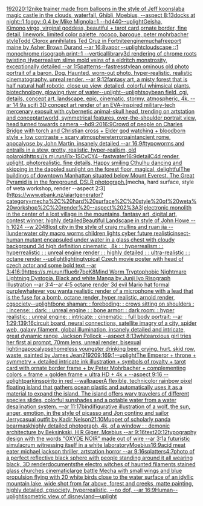 [1920](https://www.ebank.nz/aiartgenerator?category=1920)[20:12](https://www.ebank.nz/aiartgenerator?category=20%3A12)[nike trainer made from balloons in the style of Jeff koons](https://www.ebank.nz/aiartgenerator?category=nike%20trainer%20made%20from%20balloons%20in%20the%20style%20of%20Jeff%20koons)[lab](https://www.ebank.nz/aiartgenerator?category=lab)[a magic castle in the clouds, waterfall, Ghibli, Moebius, --aspect 8:13](https://www.ebank.nz/aiartgenerator?category=a%20magic%20castle%20in%20the%20clouds%2C%20waterfall%2C%20Ghibli%2C%20Moebius%2C%20--aspect%208%3A13)[docks at night::1 foggy::0.4 by Mike Mignola::1 --hd](https://www.ebank.nz/aiartgenerator?category=docks%20at%20night%3A%3A1%20foggy%3A%3A0.4%20by%20Mike%20Mignola%3A%3A1%20--hd)[440](https://www.ebank.nz/aiartgenerator?category=440)[--uplight](https://www.ebank.nz/aiartgenerator?category=--uplight)[Geisha, Kimono,virgo, virginal goddess, beautiful + tarot card,ornate border, fine detail, linework, limited color palette, rococo, baroque, peter mohrbacher style](https://www.ebank.nz/aiartgenerator?category=Geisha%2C%20Kimono%2Cvirgo%2C%20virginal%20goddess%2C%20beautiful%20%2B%20tarot%20card%2Cornate%20border%2C%20fine%20detail%2C%20linework%2C%20limited%20color%20palette%2C%20rococo%2C%20baroque%2C%20peter%20mohrbacher%20style)[Todd Clorox annihilates Ted Cruz in Fortnite](https://www.ebank.nz/aiartgenerator?category=Todd%20Clorox%20annihilates%20Ted%20Cruz%20in%20Fortnite)[engine](https://www.ebank.nz/aiartgenerator?category=engine)[mucha](https://www.ebank.nz/aiartgenerator?category=mucha)[freeport maine by Asher Brown Durand --ar 16:8](https://www.ebank.nz/aiartgenerator?category=freeport%20maine%20by%20Asher%20Brown%20Durand%20--ar%2016%3A8)[vapor,](https://www.ebank.nz/aiartgenerator?category=vapor%2C)[--uplight](https://www.ebank.nz/aiartgenerator?category=--uplight)[cloudscape ::1 monochrome risograph print::1 --vertical](https://www.ebank.nz/aiartgenerator?category=cloudscape%20%3A%3A1%20monochrome%20risograph%20print%3A%3A1%20--vertical)[library](https://www.ebank.nz/aiartgenerator?category=library)[3d rendering of chrome roots twisting Hyperrealism slime mold veins of a eldritch monstrosity, exceptionally detailed --ar 1:5](https://www.ebank.nz/aiartgenerator?category=3d%20rendering%20of%20chrome%20roots%20twisting%20Hyperrealism%20slime%20mold%20veins%20of%20a%20eldritch%20monstrosity%2C%20exceptionally%20detailed%20--ar%201%3A5)[patterns](https://www.ebank.nz/aiartgenerator?category=patterns)[--fast](https://www.ebank.nz/aiartgenerator?category=--fast)[res](https://www.ebank.nz/aiartgenerator?category=res)[style](https://www.ebank.nz/aiartgenerator?category=style)[an ominous old photo portrait of a baron. Dog. Haunted. worn-out photo. hyper-realistic. realistic cinematography. unreal render. --ar 9:12](https://www.ebank.nz/aiartgenerator?category=an%20ominous%20old%20photo%20portrait%20of%20a%20baron.%20Dog.%20Haunted.%20worn-out%20photo.%20hyper-realistic.%20realistic%20cinematography.%20unreal%20render.%20--ar%209%3A12)[fantasy art, a misty forest that is half natural half robotic, close up view, detailed, colorful whimsical plants, biotechnology, glowing river of water](https://www.ebank.nz/aiartgenerator?category=fantasy%20art%2C%20a%20misty%20forest%20that%20is%20half%20natural%20half%20robotic%2C%20close%20up%20view%2C%20detailed%2C%20colorful%20whimsical%20plants%2C%20biotechnology%2C%20glowing%20river%20of%20water)[--uplight](https://www.ebank.nz/aiartgenerator?category=--uplight)[--uplight](https://www.ebank.nz/aiartgenerator?category=--uplight)[soybean field, cgi, details, concept art, landscape, epic, cinematic, stormy, atmospheric, 4k, --ar 14:9](https://www.ebank.nz/aiartgenerator?category=soybean%20field%2C%20cgi%2C%20details%2C%20concept%20art%2C%20landscape%2C%20epic%2C%20cinematic%2C%20stormy%2C%20atmospheric%2C%204k%2C%20--ar%2014%3A9)[](https://www.ebank.nz/aiartgenerator?category=)[a scifi 3D concept art render of an EVA-inspired military-tech mercenary exosuit with cybernetic animal-skull head, trending on artstation and conceptartworld, symmetrical features, over-the-shoulder portrait view, head turned towards camera --hd](https://www.ebank.nz/aiartgenerator?category=a%20scifi%203D%20concept%20art%20render%20of%20an%20EVA-inspired%20military-tech%20mercenary%20exosuit%20with%20cybernetic%20animal-skull%20head%2C%20trending%20on%20artstation%20and%20conceptartworld%2C%20symmetrical%20features%2C%20over-the-shoulder%20portrait%20view%2C%20head%20turned%20towards%20camera%20--hd)[9:20](https://www.ebank.nz/aiartgenerator?category=9%3A20)[16:9](https://www.ebank.nz/aiartgenerator?category=16%3A9)[Crowd of people on Charles Bridge with torch and Christian cross + Elder god watching + bloodborn style + low contraste + scary atmosphere](https://www.ebank.nz/aiartgenerator?category=Crowd%20of%20people%20on%20Charles%20Bridge%20with%20torch%20and%20Christian%20cross%20%2B%20Elder%20god%20watching%20%2B%20bloodborn%20style%20%2B%20low%20contraste%20%2B%20scary%20atmosphere)[terror](https://www.ebank.nz/aiartgenerator?category=terror)[paint](https://www.ebank.nz/aiartgenerator?category=paint)[ancient rome, apocalypse by John Martin, insanely detailed --ar 16:9](https://www.ebank.nz/aiartgenerator?category=ancient%20rome%2C%20apocalypse%20by%20John%20Martin%2C%20insanely%20detailed%20--ar%2016%3A9)[#typo](https://www.ebank.nz/aiartgenerator?category=%23typo)[worms and entrails in a stew, grotty, realistic, hyper-realism, old polaroid](https://www.ebank.nz/aiartgenerator?category=worms%20and%20entrails%20in%20a%20stew%2C%20grotty%2C%20realistic%2C%20hyper-realism%2C%20old%20polaroid)[<https://s.mj.run/i1x-1SCvCY4>](https://www.ebank.nz/aiartgenerator?category=%3Chttps%3A//s.mj.run/i1x-1SCvCY4%3E)[--fast](https://www.ebank.nz/aiartgenerator?category=--fast)[water](https://www.ebank.nz/aiartgenerator?category=water)[16:9](https://www.ebank.nz/aiartgenerator?category=16%3A9)[detail](https://www.ebank.nz/aiartgenerator?category=detail)[C4d render, uplight, photorealistic, fine details, Happy smiling Cthulhu dancing and skipping in the dappled sunlight on the forest floor, magical, delightful](https://www.ebank.nz/aiartgenerator?category=C4d%20render%2C%20uplight%2C%20photorealistic%2C%20fine%20details%2C%20Happy%20smiling%20Cthulhu%20dancing%20and%20skipping%20in%20the%20dappled%20sunlight%20on%20the%20forest%20floor%2C%20magical%2C%20delightful)[The buildings of downtown Manhattan situated below Mount Everest. The Great Pyramid is in the foreground. DSLR photograph.](https://www.ebank.nz/aiartgenerator?category=The%20buildings%20of%20downtown%20Manhattan%20situated%20below%20Mount%20Everest.%20The%20Great%20Pyramid%20is%20in%20the%20foreground.%20DSLR%20photograph.)[mecha, hard surface, style of weta workshop, render --aspect 2:3](https://www.ebank.nz/aiartgenerator?category=mecha%2C%20hard%20surface%2C%20style%20of%20weta%20workshop%2C%20render%20--aspect%202%3A3)[electronic monolith in the center of a lost village in the mountains, fantasy art, digital art, contest winner, highly detailed](https://www.ebank.nz/aiartgenerator?category=electronic%20monolith%20in%20the%20center%20of%20a%20lost%20village%20in%20the%20mountains%2C%20fantasy%20art%2C%20digital%20art%2C%20contest%20winner%2C%20highly%20detailed)[Beautiful Landscape in style of John Howe --h 1024 --w 2048](https://www.ebank.nz/aiartgenerator?category=Beautiful%20Landscape%20in%20style%20of%20John%20Howe%20--h%201024%20--w%202048)[lost city in the style of craig mullins and ruan jia --ll](https://www.ebank.nz/aiartgenerator?category=lost%20city%20in%20the%20style%20of%20craig%20mullins%20and%20ruan%20jia%20--ll)[underwater city macro worms children lights cyber future realistic](https://www.ebank.nz/aiartgenerator?category=underwater%20city%20macro%20worms%20children%20lights%20cyber%20future%20realistic)[insect-human mutant encapsuled under water in a glass chest with cloudy background 3d high definition cinematic , 8k : : hyperrealism : : hyperrealistic : : unreal engine render : : highly detailed : : ultra-realistic : : octane render --uplight](https://www.ebank.nz/aiartgenerator?category=insect-human%20mutant%20encapsuled%20under%20water%20in%20a%20glass%20chest%20with%20cloudy%20background%203d%20high%20definition%20cinematic%20%2C%208k%20%3A%20%3A%20hyperrealism%20%3A%20%3A%20hyperrealistic%20%3A%20%3A%20unreal%20engine%20render%20%3A%20%3A%20highly%20detailed%20%3A%20%3A%20ultra-realistic%20%3A%20%3A%20octane%20render%20--uplight)[lighting](https://www.ebank.nz/aiartgenerator?category=lighting)[typical Czech movie poster with head of czech actor and some bold text --ar 3:4](https://www.ebank.nz/aiartgenerator?category=typical%20Czech%20movie%20poster%20with%20head%20of%20czech%20actor%20and%20some%20bold%20text%20--ar%203%3A4)[16:9](https://www.ebank.nz/aiartgenerator?category=16%3A9)[<https://s.mj.run/fIue6r7beK8>](https://www.ebank.nz/aiartgenerator?category=%3Chttps%3A//s.mj.run/fIue6r7beK8%3E)[Mind Worm Tryptophobic Nightmare Lightning Dystopia, Black and white Manga by Junji Iyo Risograph  Illustration --ar 3:4](https://www.ebank.nz/aiartgenerator?category=Mind%20Worm%20Tryptophobic%20Nightmare%20Lightning%20Dystopia%2C%20Black%20and%20white%20Manga%20by%20Junji%20Iyo%20Risograph%20%20Illustration%20--ar%203%3A4)[--ar 4:5 octane render 3d evil Mario hat formal purple](https://www.ebank.nz/aiartgenerator?category=--ar%204%3A5%20octane%20render%203d%20evil%20Mario%20hat%20formal%20purple)[whatever you want](https://www.ebank.nz/aiartgenerator?category=whatever%20you%20want)[a realistic render of a microphone with a lead that is the fuse for a bomb, octane render, hyper realistic, arnold render, cgsociety](https://www.ebank.nz/aiartgenerator?category=a%20realistic%20render%20of%20a%20microphone%20with%20a%20lead%20that%20is%20the%20fuse%20for%20a%20bomb%2C%20octane%20render%2C%20hyper%20realistic%2C%20arnold%20render%2C%20cgsociety)[--uplight](https://www.ebank.nz/aiartgenerator?category=--uplight)[bone shaman: : foreboding: : crows sitting on shoulders : : incense: : dark: : unreal engine : : bone armor: : dark room: : hyper realistic: : unreal engine: : intricate: : cinematic: : full body portrait: --ar 1:2](https://www.ebank.nz/aiartgenerator?category=bone%20shaman%3A%20%3A%20foreboding%3A%20%3A%20crows%20sitting%20on%20shoulders%20%3A%20%3A%20incense%3A%20%3A%20dark%3A%20%3A%20unreal%20engine%20%3A%20%3A%20bone%20armor%3A%20%3A%20dark%20room%3A%20%3A%20hyper%20realistic%3A%20%3A%20unreal%20engine%3A%20%3A%20intricate%3A%20%3A%20cinematic%3A%20%3A%20full%20body%20portrait%3A%20--ar%201%3A2)[9:13](https://www.ebank.nz/aiartgenerator?category=9%3A13)[9:16](https://www.ebank.nz/aiartgenerator?category=9%3A16)[circuit board, neural connections, satellite imagry of a city, spider web, galaxy filament, global illumination, insanely detailed and intricate, great dynamic range, Jackson Pollock --aspect 8:13](https://www.ebank.nz/aiartgenerator?category=circuit%20board%2C%20neural%20connections%2C%20satellite%20imagry%20of%20a%20city%2C%20spider%20web%2C%20galaxy%20filament%2C%20global%20illumination%2C%20insanely%20detailed%20and%20intricate%2C%20great%20dynamic%20range%2C%20Jackson%20Pollock%20--aspect%208%3A13)[white](https://www.ebank.nz/aiartgenerator?category=white)[anxious girl tries her first ai prompt, 70mm lens, unreal render, bisexual lighting](https://www.ebank.nz/aiartgenerator?category=anxious%20girl%20tries%20her%20first%20ai%20prompt%2C%2070mm%20lens%2C%20unreal%20render%2C%20bisexual%20lighting)[apocalypse](https://www.ebank.nz/aiartgenerator?category=apocalypse)[homeless youngster drinking beer, crying, hurt, skid row, waste, painted by James Jean](https://www.ebank.nz/aiartgenerator?category=homeless%20youngster%20drinking%20beer%2C%20crying%2C%20hurt%2C%20skid%20row%2C%20waste%2C%20painted%20by%20James%20Jean)[2](https://www.ebank.nz/aiartgenerator?category=2)[1920](https://www.ebank.nz/aiartgenerator?category=1920)[9:16](https://www.ebank.nz/aiartgenerator?category=9%3A16)[9:1](https://www.ebank.nz/aiartgenerator?category=9%3A1)[--uplight](https://www.ebank.nz/aiartgenerator?category=--uplight)[The Emperor + throne + symmetry + detailed intricate ink illustration + symbols of royalty + tarot card with ornate border frame + by Peter Mohrbacher + complementing colors + frame + golden frame + ultra HD + 4k + --aspect 9:16 --uplight](https://www.ebank.nz/aiartgenerator?category=The%20Emperor%20%2B%20throne%20%2B%20symmetry%20%2B%20detailed%20intricate%20ink%20illustration%20%2B%20symbols%20of%20royalty%20%2B%20tarot%20card%20with%20ornate%20border%20frame%20%2B%20by%20Peter%20Mohrbacher%20%2B%20complementing%20colors%20%2B%20frame%20%2B%20golden%20frame%20%2B%20ultra%20HD%20%2B%204k%20%2B%20--aspect%209%3A16%20--uplight)[park](https://www.ebank.nz/aiartgenerator?category=park)[insspirito in red  --wallpaper](https://www.ebank.nz/aiartgenerator?category=insspirito%20in%20red%20%20--wallpaper)[A flexible, technicolor rainbow pixel  floating island that gathers ocean plastic and automatically uses it as a material to expand the island. The island offers wary travelers of different species slides, colorful sunshades and a potable water from a water desalination system. —ar 11:17](https://www.ebank.nz/aiartgenerator?category=A%20flexible%2C%20technicolor%20rainbow%20pixel%20%20floating%20island%20that%20gathers%20ocean%20plastic%20and%20automatically%20uses%20it%20as%20a%20material%20to%20expand%20the%20island.%20The%20island%20offers%20wary%20travelers%20of%20different%20species%20slides%2C%20colorful%20sunshades%20and%20a%20potable%20water%20from%20a%20water%20desalination%20system.%20%E2%80%94ar%2011%3A17)[bindi](https://www.ebank.nz/aiartgenerator?category=bindi)[figurative illustration of a wolf, the sun, anger, emotion, in the style of picasso and Jon contino and sailor Jerry](https://www.ebank.nz/aiartgenerator?category=figurative%20illustration%20of%20a%20wolf%2C%20the%20sun%2C%20anger%2C%20emotion%2C%20in%20the%20style%20of%20picasso%20and%20Jon%20contino%20and%20sailor%20Jerry)[casual outfit by Kadir Nelson](https://www.ebank.nz/aiartgenerator?category=casual%20outfit%20by%20Kadir%20Nelson)[21:10](https://www.ebank.nz/aiartgenerator?category=21%3A10)[Muppet of scholarly panda bear](https://www.ebank.nz/aiartgenerator?category=Muppet%20of%20scholarly%20panda%20bear)[mask](https://www.ebank.nz/aiartgenerator?category=mask)[highly detailed photograph, 4k, of a window : : demonic architecture by Beksinkski, H R Giger, Mœbius --ar 9:16](https://www.ebank.nz/aiartgenerator?category=highly%20detailed%20photograph%2C%204k%2C%20of%20a%20window%20%3A%20%3A%20demonic%20architecture%20by%20Beksinkski%2C%20H%20R%20Giger%2C%20M%C5%93bius%20--ar%209%3A16)[text](https://www.ebank.nz/aiartgenerator?category=text)[20:12](https://www.ebank.nz/aiartgenerator?category=20%3A12)[typography design with the words "OXYDE NOIR" made out of wire --ar 3:1](https://www.ebank.nz/aiartgenerator?category=typography%20design%20with%20the%20words%20%22OXYDE%20NOIR%22%20made%20out%20of%20wire%20--ar%203%3A1)[a futuristic simulacrum witnessing itself in a white laboratory](https://www.ebank.nz/aiartgenerator?category=a%20futuristic%20simulacrum%20witnessing%20itself%20in%20a%20white%20laboratory)[Moebius](https://www.ebank.nz/aiartgenerator?category=Moebius)[16:9](https://www.ebank.nz/aiartgenerator?category=16%3A9)[acid meat eater michael jackson thriller, artstation,horror --ar 9:16](https://www.ebank.nz/aiartgenerator?category=acid%20meat%20eater%20michael%20jackson%20thriller%2C%20artstation%2Chorror%20--ar%209%3A16)[splatters](https://www.ebank.nz/aiartgenerator?category=splatters)[4:7](https://www.ebank.nz/aiartgenerator?category=4%3A7)[photo of a perfect reflective black sphere with people standing around it all wearing black, 3D render](https://www.ebank.nz/aiartgenerator?category=photo%20of%20a%20perfect%20reflective%20black%20sphere%20with%20people%20standing%20around%20it%20all%20wearing%20black%2C%203D%20render)[documents](https://www.ebank.nz/aiartgenerator?category=documents)[the electro witches of haunted filaments stained glass churches cinematic](https://www.ebank.nz/aiartgenerator?category=the%20electro%20witches%20of%20haunted%20filaments%20stained%20glass%20churches%20cinematic)[large battle Mecha with small wings and blue propulsion flying with 20 white birds close to the water surface of an idyllic mountain lake, wide shot from far above, forest and creeks, matte painting, highly detailed, cgsociety, hyperrealistic, --no dof, --ar 16:9](https://www.ebank.nz/aiartgenerator?category=large%20battle%20Mecha%20with%20small%20wings%20and%20blue%20propulsion%20flying%20with%2020%20white%20birds%20close%20to%20the%20water%20surface%20of%20an%20idyllic%20mountain%20lake%2C%20wide%20shot%20from%20far%20above%2C%20forest%20and%20creeks%2C%20matte%20painting%2C%20highly%20detailed%2C%20cgsociety%2C%20hyperrealistic%2C%20--no%20dof%2C%20--ar%2016%3A9)[Human](https://www.ebank.nz/aiartgenerator?category=Human)[--uplight](https://www.ebank.nz/aiartgenerator?category=--uplight)[isometric view of disneyland](https://www.ebank.nz/aiartgenerator?category=isometric%20view%20of%20disneyland)[—uplight](https://www.ebank.nz/aiartgenerator?category=%E2%80%94uplight)